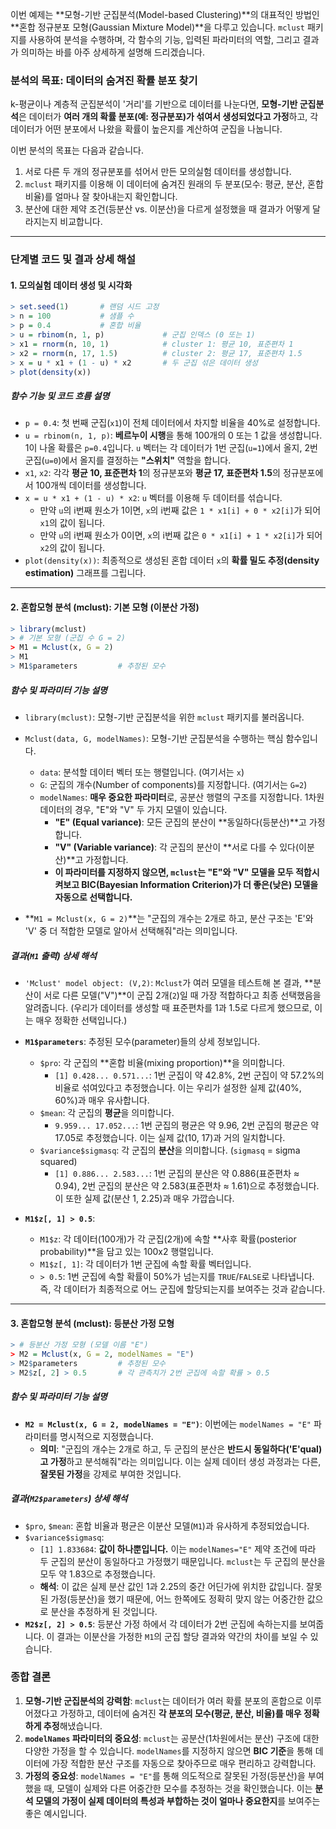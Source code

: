 이번 예제는 **모형-기반 군집분석(Model-based Clustering)**의 대표적인 방법인 **혼합 정규분포 모형(Gaussian Mixture Model)**을 다루고 있습니다. `mclust` 패키지를 사용하여 분석을 수행하며, 각 함수의 기능, 입력된 파라미터의 역할, 그리고 결과가 의미하는 바를 아주 상세하게 설명해 드리겠습니다.

### 분석의 목표: 데이터의 숨겨진 확률 분포 찾기

k-평균이나 계층적 군집분석이 '거리'를 기반으로 데이터를 나눈다면, **모형-기반 군집분석**은 데이터가 **여러 개의 확률 분포(예: 정규분포)가 섞여서 생성되었다고 가정**하고, 각 데이터가 어떤 분포에서 나왔을 확률이 높은지를 계산하여 군집을 나눕니다.

이번 분석의 목표는 다음과 같습니다.
1.  서로 다른 두 개의 정규분포를 섞어서 만든 모의실험 데이터를 생성합니다.
2.  `mclust` 패키지를 이용해 이 데이터에 숨겨진 원래의 두 분포(모수: 평균, 분산, 혼합 비율)를 얼마나 잘 찾아내는지 확인합니다.
3.  분산에 대한 제약 조건(등분산 vs. 이분산)을 다르게 설정했을 때 결과가 어떻게 달라지는지 비교합니다.

---

### 단계별 코드 및 결과 상세 해설

#### 1. 모의실험 데이터 생성 및 시각화

```R
> set.seed(1)       # 랜덤 시드 고정
> n = 100           # 샘플 수
> p = 0.4           # 혼합 비율
> u = rbinom(n, 1, p)             # 군집 인덱스 (0 또는 1)
> x1 = rnorm(n, 10, 1)            # cluster 1: 평균 10, 표준편차 1
> x2 = rnorm(n, 17, 1.5)          # cluster 2: 평균 17, 표준편차 1.5
> x = u * x1 + (1 - u) * x2       # 두 군집 섞은 데이터 생성
> plot(density(x))
```

##### **함수 기능 및 코드 흐름 설명**

*   `p = 0.4`: 첫 번째 군집(`x1`)이 전체 데이터에서 차지할 비율을 40%로 설정합니다.
*   `u = rbinom(n, 1, p)`: **베르누이 시행**을 통해 100개의 0 또는 1 값을 생성합니다. 1이 나올 확률은 `p=0.4`입니다. `u` 벡터는 각 데이터가 1번 군집(`u=1`)에서 올지, 2번 군집(`u=0`)에서 올지를 결정하는 **"스위치"** 역할을 합니다.
*   `x1`, `x2`: 각각 **평균 10, 표준편차 1**의 정규분포와 **평균 17, 표준편차 1.5**의 정규분포에서 100개씩 데이터를 생성합니다.
*   `x = u * x1 + (1 - u) * x2`: `u` 벡터를 이용해 두 데이터를 섞습니다.
    *   만약 `u`의 i번째 원소가 1이면, `x`의 i번째 값은 `1 * x1[i] + 0 * x2[i]`가 되어 `x1`의 값이 됩니다.
    *   만약 `u`의 i번째 원소가 0이면, `x`의 i번째 값은 `0 * x1[i] + 1 * x2[i]`가 되어 `x2`의 값이 됩니다.
*   `plot(density(x))`: 최종적으로 생성된 혼합 데이터 `x`의 **확률 밀도 추정(density estimation)** 그래프를 그립니다.

---

#### 2. 혼합모형 분석 (mclust): 기본 모형 (이분산 가정)

```R
> library(mclust)
> # 기본 모형 (군집 수 G = 2)
> M1 = Mclust(x, G = 2)
> M1
> M1$parameters         # 추정된 모수
```

##### **함수 및 파라미터 기능 설명**

*   `library(mclust)`: 모형-기반 군집분석을 위한 `mclust` 패키지를 불러옵니다.
*   `Mclust(data, G, modelNames)`: 모형-기반 군집분석을 수행하는 핵심 함수입니다.
    *   `data`: 분석할 데이터 벡터 또는 행렬입니다. (여기서는 `x`)
    *   `G`: 군집의 개수(Number of components)를 지정합니다. (여기서는 `G=2`)
    *   `modelNames`: **매우 중요한 파라미터**로, 공분산 행렬의 구조를 지정합니다. 1차원 데이터의 경우, "E"와 "V" 두 가지 모델이 있습니다.
        *   **"E" (Equal variance)**: 모든 군집의 분산이 **동일하다(등분산)**고 가정합니다.
        *   **"V" (Variable variance)**: 각 군집의 분산이 **서로 다를 수 있다(이분산)**고 가정합니다.
        *   **이 파라미터를 지정하지 않으면, `mclust`는 "E"와 "V" 모델을 모두 적합시켜보고 BIC(Bayesian Information Criterion)가 더 좋은(낮은) 모델을 자동으로 선택합니다.**

*   **`M1 = Mclust(x, G = 2)`**는 "군집의 개수는 2개로 하고, 분산 구조는 'E'와 'V' 중 더 적합한 모델로 알아서 선택해줘"라는 의미입니다.

##### **결과(`M1` 출력) 상세 해석**
*   `'Mclust' model object: (V,2)`: `Mclust`가 여러 모델을 테스트해 본 결과, **분산이 서로 다른 모델("V")**이 군집 2개(`2`)일 때 가장 적합하다고 최종 선택했음을 알려줍니다. (우리가 데이터를 생성할 때 표준편차를 1과 1.5로 다르게 했으므로, 이는 매우 정확한 선택입니다.)
*   **`M1$parameters`**: 추정된 모수(parameter)들의 상세 정보입니다.
    *   `$pro`: 각 군집의 **혼합 비율(mixing proportion)**을 의미합니다.
        *   `[1] 0.428... 0.571...`: 1번 군집이 약 42.8%, 2번 군집이 약 57.2%의 비율로 섞여있다고 추정했습니다. 이는 우리가 설정한 실제 값(40%, 60%)과 매우 유사합니다.
    *   `$mean`: 각 군집의 **평균**을 의미합니다.
        *   `9.959... 17.052...`: 1번 군집의 평균은 약 9.96, 2번 군집의 평균은 약 17.05로 추정했습니다. 이는 실제 값(10, 17)과 거의 일치합니다.
    *   `$variance$sigmasq`: 각 군집의 **분산**을 의미합니다. (`sigmasq` = sigma squared)
        *   `[1] 0.886... 2.583...`: 1번 군집의 분산은 약 0.886(표준편차 ≈ 0.94), 2번 군집의 분산은 약 2.583(표준편차 ≈ 1.61)으로 추정했습니다. 이 또한 실제 값(분산 1, 2.25)과 매우 가깝습니다.

*   **`M1$z[, 1] > 0.5`**:
    *   `M1$z`: 각 데이터(100개)가 각 군집(2개)에 속할 **사후 확률(posterior probability)**을 담고 있는 100x2 행렬입니다.
    *   `M1$z[, 1]`: 각 데이터가 1번 군집에 속할 확률 벡터입니다.
    *   `> 0.5`: 1번 군집에 속할 확률이 50%가 넘는지를 `TRUE`/`FALSE`로 나타냅니다. 즉, 각 데이터가 최종적으로 어느 군집에 할당되는지를 보여주는 것과 같습니다.

---

#### 3. 혼합모형 분석 (mclust): 등분산 가정 모형

```R
> # 등분산 가정 모형 (모델 이름 "E")
> M2 = Mclust(x, G = 2, modelNames = "E")
> M2$parameters         # 추정된 모수
> M2$z[, 2] > 0.5       # 각 관측치가 2번 군집에 속할 확률 > 0.5
```

##### **함수 및 파라미터 기능 설명**
*   **`M2 = Mclust(x, G = 2, modelNames = "E")`**: 이번에는 `modelNames = "E"` 파라미터를 명시적으로 지정했습니다.
    *   **의미**: "군집의 개수는 2개로 하고, 두 군집의 분산은 **반드시 동일하다('E'qual)고 가정**하고 분석해줘"라는 의미입니다. 이는 실제 데이터 생성 과정과는 다른, **잘못된 가정**을 강제로 부여한 것입니다.

##### **결과(`M2$parameters`) 상세 해석**
*   `$pro`, `$mean`: 혼합 비율과 평균은 이분산 모델(`M1`)과 유사하게 추정되었습니다.
*   `$variance$sigmasq`:
    *   `[1] 1.833684`: **값이 하나뿐입니다.** 이는 `modelNames="E"` 제약 조건에 따라 두 군집의 분산이 동일하다고 가정했기 때문입니다. `mclust`는 두 군집의 분산을 모두 약 1.83으로 추정했습니다.
    *   **해석**: 이 값은 실제 분산 값인 1과 2.25의 중간 어딘가에 위치한 값입니다. 잘못된 가정(등분산)을 했기 때문에, 어느 한쪽에도 정확히 맞지 않는 어중간한 값으로 분산을 추정하게 된 것입니다.
*   **`M2$z[, 2] > 0.5`**: 등분산 가정 하에서 각 데이터가 2번 군집에 속하는지를 보여줍니다. 이 결과는 이분산을 가정한 `M1`의 군집 할당 결과와 약간의 차이를 보일 수 있습니다.

### 종합 결론

1.  **모형-기반 군집분석의 강력함**: `mclust`는 데이터가 여러 확률 분포의 혼합으로 이루어졌다고 가정하고, 데이터에 숨겨진 **각 분포의 모수(평균, 분산, 비율)를 매우 정확하게 추정**해냈습니다.
2.  **`modelNames` 파라미터의 중요성**: `mclust`는 공분산(1차원에서는 분산) 구조에 대한 다양한 가정을 할 수 있습니다. `modelNames`를 지정하지 않으면 **BIC 기준**을 통해 데이터에 가장 적합한 분산 구조를 자동으로 찾아주므로 매우 편리하고 강력합니다.
3.  **가정의 중요성**: `modelNames = "E"`를 통해 의도적으로 잘못된 가정(등분산)을 부여했을 때, 모델이 실제와 다른 어중간한 모수를 추정하는 것을 확인했습니다. 이는 **분석 모델의 가정이 실제 데이터의 특성과 부합하는 것이 얼마나 중요한지**를 보여주는 좋은 예시입니다.
